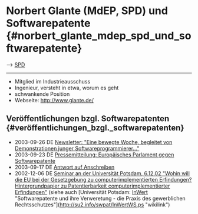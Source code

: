 # Norbert Glante (MdEP, SPD) und Softwarepatente {#norbert_glante_mdep_spd_und_softwarepatente}

\--\> [ SPD](SwpatspdDe "wikilink")

------------------------------------------------------------------------

-   Mitglied im Industrieausschuss
-   Ingenieur, versteht in etwa, worum es geht
-   schwankende Position
-   Webseite: <http://www.glante.de/>

## Veröffentlichungen bzgl. Softwarepatenten {#veröffentlichungen_bzgl._softwarepatenten}

-   2003-09-26 DE [Newsletter: \"Eine bewegte Woche, begleitet von
    Demonstrationen junger
    Softwareprogrammierer\...\"](http://www.glante.de/publikationen_newsletter_archiv_detail.php?ID=12 "wikilink")
-   2003-09-23 DE [Pressemitteilung: Europäisches Parlament gegen
    Softwarepatente](http://www.glante.de/index3.php?id=52 "wikilink")
-   2003-09-17 DE [Antwort auf
    Anschreiben](http://su2.info/swpat/nglante/Softwarepatente17.9.03.doc "wikilink")
-   2002-12-06 DE [Seminar an der Universität Potsdam, 6.12.02 \"Wohin
    will die EU bei der Gesetzgebung zu computerimplementierten
    Erfindungen? Hintergrundpapier zu Patentierbarkeit
    computerimplementierter
    Erfindungen\"](http://www.glante.de/download/reden_ng/Softwarepatente_dez2002.pdf "wikilink")
    (siehe auch [Universität Potsdam: [InWert](InWert "wikilink")
    \"Softwarepatente und ihre Verweretung - die Praxis des gewerblichen
    Rechtsschutzes\"](http://su2.info/swpat/InWertWS.ps "wikilink")
